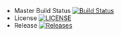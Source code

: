 - Master Build Status [![Build Status](https://travis-ci.com/ZabuKyaw99/sem.svg?branch=master)](https://travis-ci.com/ZabuKyaw99/sem)
- License [![LICENSE](https://img.shields.io/github/license/ZabuKyaw99/sem.svg?style=flat-square)](https://github.com/ZabuKyaw99/sem/blob/master/LICENSE)
- Release [![Releases](https://img.shields.io/github/release/ZabuKyaw99/sem/all.svg?style=flat-square)](https://github.com/ZabuKyaw99/sem/releases)